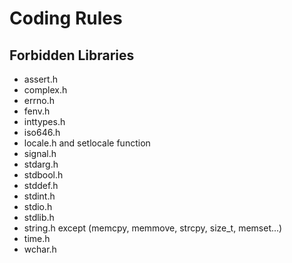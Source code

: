 # Coding Rules

## Forbidden Libraries
- assert.h
- complex.h
- errno.h
- fenv.h
- inttypes.h
- iso646.h
- locale.h and setlocale function
- signal.h
- stdarg.h
- stdbool.h
- stddef.h
- stdint.h
- stdio.h
- stdlib.h
- string.h except (memcpy, memmove, strcpy, size_t, memset...)
- time.h
- wchar.h
